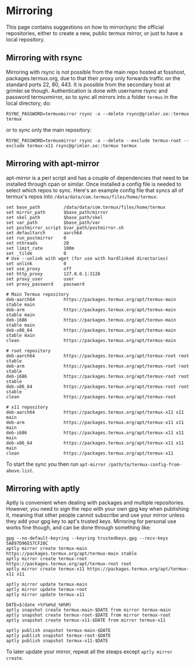 # Mirroring

This page contains suggestions on how to mirror/sync the official repositories, either to create a new, public termux mirror, or just to have a local repository.

## Mirroring with rsync

Mirroring with rsync is not possible from the main repo hosted at fosshost, packages.termux.org, due to that their proxy only forwards traffic on the standard ports 22, 80, 443. It is possible from the secondary host at grimler.se though. Authentication is done with username rsync and password termuxmirror, so to sync all mirrors into a folder `termux` in the local directory, do:

```
RSYNC_PASSWORD=termuxmirror rsync -a --delete rsync@grimler.se::termux termux
```

or to sync only the main repository:

```
RSYNC_PASSWORD=termuxmirror rsync -a --delete --exclude termux-root --exclude termux-x11 rsync@grimler.se::termux termux
```
## Mirroring with apt-mirror

apt-mirror is a perl script and has a couple of dependencies that need to be installed through cpan or similar. Once installed a config file is needed to select which repos to sync. Here's an example config file that syncs all of termux's repos into `/data/data/com.termux/files/home/termux`:

```
set base_path         /data/data/com.termux/files/home/termux
set mirror_path       $base_path/mirror
set skel_path         $base_path/skel
set var_path          $base_path/var
set postmirror_script $var_path/postmirror.sh
set defaultarch       aarch64
set run_postmirror    0
set nthreads          20
set limit_rate        100m
set _tilde            0
# Use --unlink with wget (for use with hardlinked directories)
set unlink            0
set use_proxy         off
set http_proxy        127.0.0.1:3128
set proxy_user        user
set proxy_password    password

# Main Termux repository
deb-aarch64           https://packages.termux.org/apt/termux-main stable main
deb-arm               https://packages.termux.org/apt/termux-main stable main
deb-i686              https://packages.termux.org/apt/termux-main stable main
deb-x86_64            https://packages.termux.org/apt/termux-main stable main
clean                 https://packages.termux.org/apt/termux-main

# root repository
deb-aarch64           https://packages.termux.org/apt/termux-root root stable
deb-arm               https://packages.termux.org/apt/termux-root root stable
deb-i686              https://packages.termux.org/apt/termux-root root stable
deb-x86_64            https://packages.termux.org/apt/termux-root root stable
clean                 https://packages.termux.org/apt/termux-root

# x11 repository
deb-aarch64           https://packages.termux.org/apt/termux-x11 x11 main
deb-arm               https://packages.termux.org/apt/termux-x11 x11 main
deb-i686              https://packages.termux.org/apt/termux-x11 x11 main
deb-x86_64            https://packages.termux.org/apt/termux-x11 x11 main
clean                 https://packages.termux.org/apt/termux-x11
```

To start the sync you then run `apt-mirror /path/to/termux-config-from-above.list`.

## Mirroring with aptly

Aptly is convenient when dealing with packages and multiple repositories. However, you need to sign the repo with your own gpg key when publishing it, meaning that other people cannot subscribe and use your mirror unless they add your gpg key to apt's trusted keys. Mirroring for personal use works fine though, and can be done through something like:

```
gpg --no-default-keyring --keyring trustedkeys.gpg --recv-keys 5A897D96E57CF20C
aptly mirror create termux-main https://packages.termux.org/apt/termux-main stable
aptly mirror create termux-root https://packages.termux.org/apt/termux-root root
aptly mirror create termux-x11 https://packages.termux.org/apt/termux-x11 x11

aptly mirror update termux-main
aptly mirror update termux-root
aptly mirror update termux-x11

DATE=$(date +%Y%m%d_%H%M)
aptly snapshot create termux-main-$DATE from mirror termux-main
aptly snapshot create termux-root-$DATE from mirror termux-root
aptly snapshot create termux-x11-$DATE from mirror termux-x11

aptly publish snapshot termux-main-$DATE
aptly publish snapshot termux-root-$DATE
aptly publish snapshot termux-x11-$DATE
```

To later update your mirror, repeat all the steaps except `aptly mirror create`.


